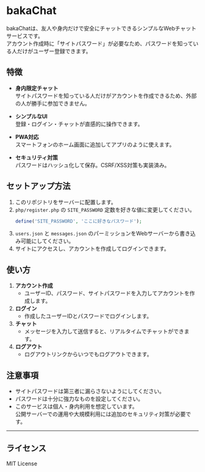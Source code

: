 # bakaChat

bakaChatは、友人や身内だけで安全にチャットできるシンプルなWebチャットサービスです。  
アカウント作成時に「サイトパスワード」が必要なため、パスワードを知っている人だけがユーザー登録できます。

## 特徴

- **身内限定チャット**  
  サイトパスワードを知っている人だけがアカウントを作成できるため、外部の人が勝手に参加できません。

- **シンプルなUI**  
  登録・ログイン・チャットが直感的に操作できます。

- **PWA対応**  
  スマートフォンのホーム画面に追加してアプリのように使えます。

- **セキュリティ対策**  
  パスワードはハッシュ化して保存。CSRF/XSS対策も実装済み。

## セットアップ方法

1. このリポジトリをサーバーに配置します。
2. `php/register.php` の `SITE_PASSWORD` 定数を好きな値に変更してください。
   ```php
   define('SITE_PASSWORD', 'ここに好きなパスワード');
   ```
3. `users.json` と `messages.json` のパーミッションをWebサーバーから書き込み可能にしてください。
4. サイトにアクセスし、アカウントを作成してログインできます。

## 使い方

1. **アカウント作成**  
   - ユーザーID、パスワード、サイトパスワードを入力してアカウントを作成します。
2. **ログイン**  
   - 作成したユーザーIDとパスワードでログインします。
3. **チャット**  
   - メッセージを入力して送信すると、リアルタイムでチャットができます。
4. **ログアウト**  
   - ログアウトリンクからいつでもログアウトできます。

## 注意事項

- サイトパスワードは第三者に漏らさないようにしてください。
- パスワードは十分に強力なものを設定してください。
- このサービスは個人・身内利用を想定しています。  
  公開サーバーでの運用や大規模利用には追加のセキュリティ対策が必要です。

---

## ライセンス

MIT License

